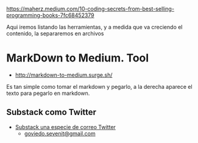 https://maherz.medium.com/10-coding-secrets-from-best-selling-programming-books-7fc68452379


Aqui iremos listando las herramientas, y a medida que va creciendo el contenido, la separaremos en archivos

# MarkDown to Medium. Tool

* http://markdown-to-medium.surge.sh/

Es tan simple como tomar el markdown y pegarlo, a la derecha aparece el texto para pegarlo en markdown.

## Substack como Twitter

* [Substack una especie de correo Twitter](https://substack.com/chat/1444904/post/6c9e846f-b666-4636-bfa1-4461d45e0015?utm_source=post-permalink)
	* goviedo.sevenit@gmail.com


